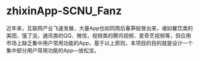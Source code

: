 # zhixinApp-SCNU_Fanz
近年来，互联网产业飞速发展，大量App也如同雨后春笋般冒出来，诸如餐饮类的美团、饿了没，通讯类的QQ、微信，视频类的腾讯视频、爱奇艺视频等，但应用市场上缺乏集中用户常用功能的App，基于以上原则，本项目的目的就是设计一个集中部分用户常用功能的App—放松宝。
